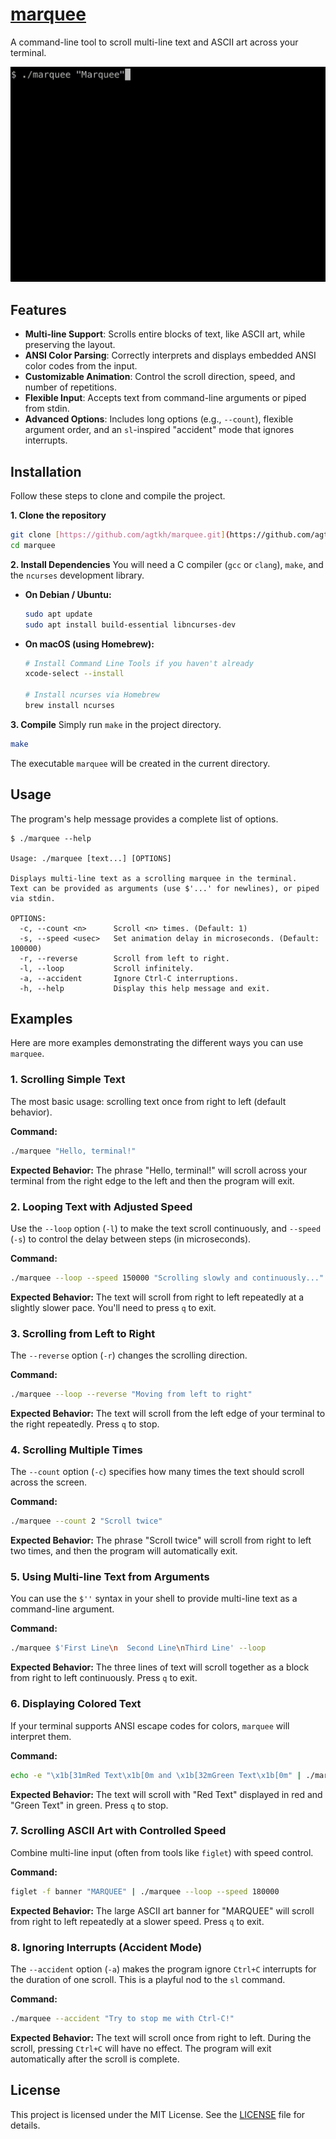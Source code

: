 # [marquee](https://github.com/agtkh/marquee)

A command-line tool to scroll multi-line text and ASCII art across your terminal.

![Main Demo](./screenshot01.gif)

## Features

-   **Multi-line Support**: Scrolls entire blocks of text, like ASCII art, while preserving the layout.
-   **ANSI Color Parsing**: Correctly interprets and displays embedded ANSI color codes from the input.
-   **Customizable Animation**: Control the scroll direction, speed, and number of repetitions.
-   **Flexible Input**: Accepts text from command-line arguments or piped from stdin.
-   **Advanced Options**: Includes long options (e.g., `--count`), flexible argument order, and an `sl`-inspired "accident" mode that ignores interrupts.

## Installation

Follow these steps to clone and compile the project.

**1. Clone the repository**
```bash
git clone [https://github.com/agtkh/marquee.git](https://github.com/agtkh/marquee.git)
cd marquee
```

**2. Install Dependencies**
You will need a C compiler (`gcc` or `clang`), `make`, and the `ncurses` development library.

* **On Debian / Ubuntu:**
    ```bash
    sudo apt update
    sudo apt install build-essential libncurses-dev
    ```

* **On macOS (using Homebrew):**
    ```bash
    # Install Command Line Tools if you haven't already
    xcode-select --install

    # Install ncurses via Homebrew
    brew install ncurses
    ```

**3. Compile**
Simply run `make` in the project directory.
```bash
make
```
The executable `marquee` will be created in the current directory.

## Usage

The program's help message provides a complete list of options.
```
$ ./marquee --help

Usage: ./marquee [text...] [OPTIONS]

Displays multi-line text as a scrolling marquee in the terminal.
Text can be provided as arguments (use $'...' for newlines), or piped via stdin.

OPTIONS:
  -c, --count <n>      Scroll <n> times. (Default: 1)
  -s, --speed <usec>   Set animation delay in microseconds. (Default: 100000)
  -r, --reverse        Scroll from left to right.
  -l, --loop           Scroll infinitely.
  -a, --accident       Ignore Ctrl-C interruptions.
  -h, --help           Display this help message and exit.
```

## Examples

Here are more examples demonstrating the different ways you can use `marquee`.

### 1. Scrolling Simple Text

The most basic usage: scrolling text once from right to left (default behavior).

**Command:**
```bash
./marquee "Hello, terminal!"
```
**Expected Behavior:** The phrase "Hello, terminal!" will scroll across your terminal from the right edge to the left and then the program will exit.

### 2. Looping Text with Adjusted Speed

Use the `--loop` option (`-l`) to make the text scroll continuously, and `--speed` (`-s`) to control the delay between steps (in microseconds).

**Command:**
```bash
./marquee --loop --speed 150000 "Scrolling slowly and continuously..."
```
**Expected Behavior:** The text will scroll from right to left repeatedly at a slightly slower pace. You'll need to press `q` to exit.

### 3. Scrolling from Left to Right

The `--reverse` option (`-r`) changes the scrolling direction.

**Command:**
```bash
./marquee --loop --reverse "Moving from left to right"
```
**Expected Behavior:** The text will scroll from the left edge of your terminal to the right repeatedly. Press `q` to stop.

### 4. Scrolling Multiple Times

The `--count` option (`-c`) specifies how many times the text should scroll across the screen.

**Command:**
```bash
./marquee --count 2 "Scroll twice"
```
**Expected Behavior:** The phrase "Scroll twice" will scroll from right to left two times, and then the program will automatically exit.

### 5. Using Multi-line Text from Arguments

You can use the `$''` syntax in your shell to provide multi-line text as a command-line argument.

**Command:**
```bash
./marquee $'First Line\n  Second Line\nThird Line' --loop
```
**Expected Behavior:** The three lines of text will scroll together as a block from right to left continuously. Press `q` to exit.

### 6. Displaying Colored Text

If your terminal supports ANSI escape codes for colors, `marquee` will interpret them.

**Command:**
```bash
echo -e "\x1b[31mRed Text\x1b[0m and \x1b[32mGreen Text\x1b[0m" | ./marquee --loop
```
**Expected Behavior:** The text will scroll with "Red Text" displayed in red and "Green Text" in green. Press `q` to stop.

### 7. Scrolling ASCII Art with Controlled Speed

Combine multi-line input (often from tools like `figlet`) with speed control.

**Command:**
```bash
figlet -f banner "MARQUEE" | ./marquee --loop --speed 180000
```
**Expected Behavior:** The large ASCII art banner for "MARQUEE" will scroll from right to left repeatedly at a slower speed. Press `q` to exit.

### 8. Ignoring Interrupts (Accident Mode)

The `--accident` option (`-a`) makes the program ignore `Ctrl+C` interrupts for the duration of one scroll. This is a playful nod to the `sl` command.

**Command:**
```bash
./marquee --accident "Try to stop me with Ctrl-C!"
```
**Expected Behavior:** The text will scroll once from right to left. During the scroll, pressing `Ctrl+C` will have no effect. The program will exit automatically after the scroll is complete.

## License

This project is licensed under the MIT License. See the [LICENSE](LICENSE) file for details.
